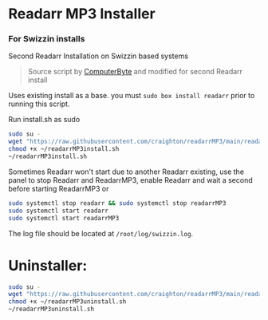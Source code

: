 # Readarr MP3 Installer
### For Swizzin installs
Second Readarr Installation on Swizzin based systems

> Source script by [ComputerByte](https://github.com/ComputerByte) and modified for second Readarr install


Uses existing install as a base. you must ``sudo box install readarr`` prior to running this script. 

Run install.sh as sudo
```bash
sudo su -
wget "https://raw.githubusercontent.com/craighton/readarrMP3/main/readarrMP3install.sh"
chmod +x ~/readarrMP3install.sh
~/readarrMP3install.sh
```
Sometimes Readarr won't start due to another Readarr existing, use the panel to stop Readarr and ReadarrMP3, enable Readarr and wait a second before starting ReadarrMP3 or

```bash
sudo systemctl stop readarr && sudo systemctl stop readarrMP3
sudo systemctl start readarr
sudo systemctl start readarrMP3
```

The log file should be located at ``/root/log/swizzin.log``.

# Uninstaller: 

```bash
sudo su -
wget "https://raw.githubusercontent.com/craighton/readarrMP3/main/readarrMP3uninstall.sh"
chmod +x ~/readarrMP3uninstall.sh
~/readarrMP3uninstall.sh
```

